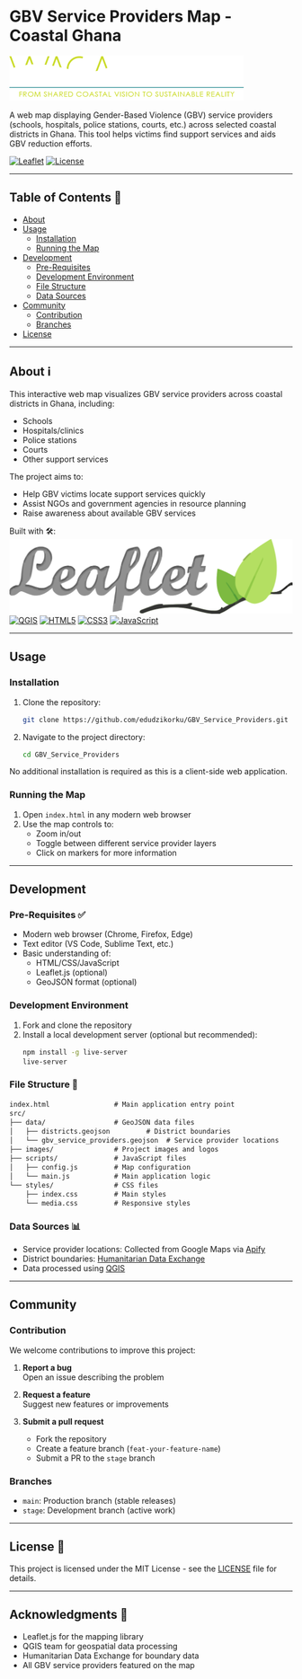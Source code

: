 # GBV Service Providers Map - Coastal Ghana

![Project Logo](src/images/logos/waca.png) <!-- Replace with your actual logo path -->

A web map displaying Gender-Based Violence (GBV) service providers (schools, hospitals, police stations, courts, etc.) across selected coastal districts in Ghana. This tool helps victims find support services and aids GBV reduction efforts.

[![Leaflet](https://img.shields.io/badge/Leaflet-1.7.1-green.svg)](https://leafletjs.com/)
[![License](https://img.shields.io/badge/License-MIT-blue.svg)](LICENSE)

---

## Table of Contents 📑
- [About](#about)
- [Usage](#usage)
  - [Installation](#installation)
  - [Running the Map](#running-the-map)
- [Development](#development)
  - [Pre-Requisites](#pre-requisites)
  - [Development Environment](#development-environment)
  - [File Structure](#file-structure)
  - [Data Sources](#data-sources)
- [Community](#community)
  - [Contribution](#contribution)
  - [Branches](#branches)
- [License](#license)

---

## About ℹ️
This interactive web map visualizes GBV service providers across coastal districts in Ghana, including:
- Schools
- Hospitals/clinics
- Police stations
- Courts
- Other support services

The project aims to:
- Help GBV victims locate support services quickly
- Assist NGOs and government agencies in resource planning
- Raise awareness about available GBV services

Built with 🛠️:
[![Leaflet](src/images/logos/leaflet-logo.svg)](https://leafletjs.com/) 
[![QGIS](https://upload.wikimedia.org/wikipedia/commons/thumb/9/91/QGIS_logo_new.svg/120px-QGIS_logo_new.svg.png)](https://qgis.org/) 
[![HTML5](https://upload.wikimedia.org/wikipedia/commons/thumb/6/61/HTML5_logo_and_wordmark.svg/120px-HTML5_logo_and_wordmark.svg.png)](https://developer.mozilla.org/en-US/docs/Web/HTML) 
[![CSS3](https://upload.wikimedia.org/wikipedia/commons/thumb/d/d5/CSS3_logo_and_wordmark.svg/120px-CSS3_logo_and_wordmark.svg.png)](https://developer.mozilla.org/en-US/docs/Web/CSS) 
[![JavaScript](https://upload.wikimedia.org/wikipedia/commons/thumb/9/99/Unofficial_JavaScript_logo_2.svg/120px-Unofficial_JavaScript_logo_2.svg.png)](https://developer.mozilla.org/en-US/docs/Web/JavaScript)

---

## Usage

### Installation
1. Clone the repository:
   ```bash
   git clone https://github.com/edudzikorku/GBV_Service_Providers.git
   ```
2. Navigate to the project directory:
   ```bash
   cd GBV_Service_Providers
   ```

No additional installation is required as this is a client-side web application.

### Running the Map
1. Open `index.html` in any modern web browser
2. Use the map controls to:
   - Zoom in/out
   - Toggle between different service provider layers
   - Click on markers for more information

---

## Development

### Pre-Requisites ✅
- Modern web browser (Chrome, Firefox, Edge)
- Text editor (VS Code, Sublime Text, etc.)
- Basic understanding of:
  - HTML/CSS/JavaScript
  - Leaflet.js (optional)
  - GeoJSON format (optional)

### Development Environment
1. Fork and clone the repository
2. Install a local development server (optional but recommended):
   ```bash
   npm install -g live-server
   live-server
   ```

### File Structure 📁
```
index.html                # Main application entry point
src/
├── data/                 # GeoJSON data files
│   ├── districts.geojson         # District boundaries
│   └── gbv_service_providers.geojson  # Service provider locations
├── images/               # Project images and logos
├── scripts/              # JavaScript files
│   ├── config.js         # Map configuration
│   └── main.js           # Main application logic
└── styles/               # CSS files
    ├── index.css         # Main styles
    └── media.css         # Responsive styles
```

### Data Sources 📊
- Service provider locations: Collected from Google Maps via [Apify](https://console.apify.com/)
- District boundaries: [Humanitarian Data Exchange](https://data.humdata.org/dataset/cod-ab-gha)
- Data processed using [QGIS](https://qgis.org/)

---

## Community

### Contribution
We welcome contributions to improve this project:

1. **Report a bug**  
   Open an issue describing the problem

2. **Request a feature**  
   Suggest new features or improvements

3. **Submit a pull request**  
   - Fork the repository
   - Create a feature branch (`feat-your-feature-name`)
   - Submit a PR to the `stage` branch

### Branches
- `main`: Production branch (stable releases)
- `stage`: Development branch (active work)

---

## License :scroll:
This project is licensed under the MIT License - see the [LICENSE](LICENSE) file for details.

---

## Acknowledgments 🙏
- Leaflet.js for the mapping library
- QGIS team for geospatial data processing
- Humanitarian Data Exchange for boundary data
- All GBV service providers featured on the map